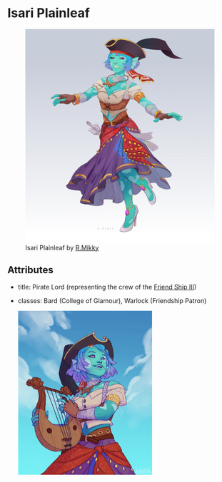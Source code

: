 # Isari Plainleaf

<figure>
  <img src="isari-r-mikky.png" alt="Drawing of a feminine person with blue skin wearing Romani-inspired clothing and a black tricorner pirate hat." />
  <figcaption>Isari Plainleaf by <a href="https://linktr.ee/R.Mikky">R.Mikky</a></figcaption>
</figure>

## Attributes

- title: Pirate Lord (representing the crew of the [Friend Ship III](../fleet/friend-ship.md))
- classes: Bard (College of Glamour), Warlock (Friendship Patron)

  <img align="left" width="300" src="isari-kaiotisk.png" alt="Drawing of a feminine person with blue skin wearing Romani-inspired clothing and a black tricorner pirate hat." />
